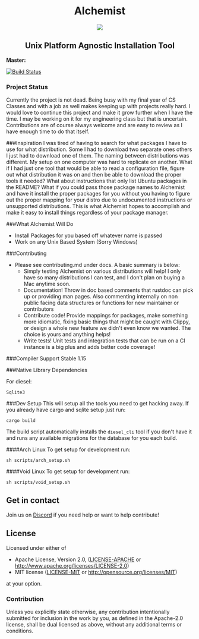 <H1 align="center">Alchemist</H1>
<p align="center">
  <img src=https://avatars3.githubusercontent.com/u/19353789?v=3&s=200>
</p>
<H2 align="center">Unix Platform Agnostic Installation Tool</H2>


**Master:**

[![Build Status](https://travis-ci.org/mgattozzi/alchemist.svg?branch=master)](https://travis-ci.org/mgattozzi/alchemist)

### Project Status
Currently the project is not dead. Being busy with my final year of CS
Classes and with a job as well makes keeping up with projects really hard.
I would love to continue this project and make it grow further when
I have the time. I may be working on it for my engineering class but
that is uncertain. Contributions are of course always welcome and are easy
to review as I have enough time to do that itself.

###Inspiration
I was tired of having to search for what packages I have to use for what
distribution. Some I had to download two separate ones others I just had
to download one of them. The naming between distributions was different.
My setup on one computer was hard to replicate on another. What if I had
just one tool that would be able to read a configuration file, figure
out what distribution it was on and then be able to download the proper
tools it needed? What about instructions that only list Ubuntu packages
in the README? What if you could pass those package names to Alchemist and
have it install the proper packages for you without you having to figure
out the proper mapping for your distro due to undocumented instructions
or unsupported distributions. This is what Alchemist hopes to accomplish
and make it easy to install things regardless of your package manager.

###What Alchemist Will Do
- Install Packages for you based off whatever name is passed
- Work on any Unix Based System (Sorry Windows)

###Contributing
- Please see contributing.md under docs. A basic summary is below:
  - Simply testing Alchemist on various distributions will help!
    I only have so many distributions I can test, and I don't plan
    on buying a Mac anytime soon.
  - Documentation! Throw in doc based comments that rustdoc can pick up
    or providing man pages. Also commenting internally on non public
    facing data structures or functions for new maintainer or
    contributors
  - Contribute code! Provide mappings for packages, make something more
    idiomatic, fixing basic things that might be caught with Clippy, or
    design a whole new feature we didn't even know we wanted. The choice
    is yours and anything helps!
  - Write tests! Unit tests and integration tests that can be run on a
    CI instance is a big plus and adds better code coverage!

###Compiler Support
Stable 1.15

###Native Library Dependencies

For diesel:

```
Sqlite3
```

###Dev Setup
This will setup all the tools you need to get hacking away. If you
already have cargo and sqlite setup just run:

```
cargo build
```

The build script automatically installs the `diesel_cli` tool if you don't
have it and runs any available migrations for the database for you each build.

####Arch Linux
To get setup for development run:

```
sh scripts/arch_setup.sh
```

####Void Linux
 To get setup for development run:

 ```
 sh scripts/void_setup.sh
 ```

## Get in contact
Join us on [Discord](https://discord.gg/3w9JhWy) if you need help or want to help contribute!

## License

Licensed under either of

 * Apache License, Version 2.0, ([LICENSE-APACHE](LICENSE-APACHE) or http://www.apache.org/licenses/LICENSE-2.0)
 * MIT license ([LICENSE-MIT](LICENSE-MIT) or http://opensource.org/licenses/MIT)

at your option.

### Contribution

Unless you explicitly state otherwise, any contribution intentionally submitted
for inclusion in the work by you, as defined in the Apache-2.0 license, shall be dual licensed as above, without any
additional terms or conditions.
